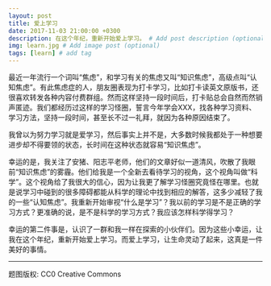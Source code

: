 ```yaml
---
layout: post
title: 爱上学习
date: 2017-11-03 21:00:00 +0300
description: 在这个年纪，重新开始爱上学习。 # Add post description (optional)
img: learn.jpg # Add image post (optional)
tags: [learn] # add tag
---
```


最近一年流行一个词叫“焦虑”，和学习有关的焦虑又叫“知识焦虑”，高级点叫“认知焦虑”。有此焦虑症的人，朋友圈表现为打卡学习，比如打卡读英文原版书，还很喜欢转发各种内容付费群组。然而这样坚持一段时间后，打卡贴总会自然而然销声匿迹。我们都经历过这样的学习怪圈，誓言今年学会XXX，找各种学习资料、学习方法，坚持一段时间，甚至长不过一礼拜，就因为各种原因结束了。

我曾以为努力学习就是爱学习，然后事实上并不是，大多数时候我都处于一种想要进步却不得要领的状态，长时间在这种状态就容易“知识焦虑”。

幸运的是，我关注了安猪、阳志平老师，他们的文章好似一道清风，吹散了我眼前“知识焦虑”的雾霾。他们给我是一个全新去看待学习的视角，这个视角叫做“科学”。这个视角给了我很大的信心，因为让我更了解学习怪圈究竟怪在哪里。也就是说学习中碰到的很多障碍都能从科学的理论中找到相应的解答，这多少减轻了我的一些“认知焦虑”。我重新开始审视“什么是学习”？我以前的学习是不是正确的学习方式？更准确的说，是不是科学的学习方式？我应该怎样科学得学习？

幸运的第二件事是，认识了一群和我一样在探索的小伙伴们。因为这些小幸运，让我在这个年纪，重新开始爱上学习。而爱上学习，让生命灵动了起来，这真是一件美好的事情。

------------
题图版权: CC0 Creative Commons
